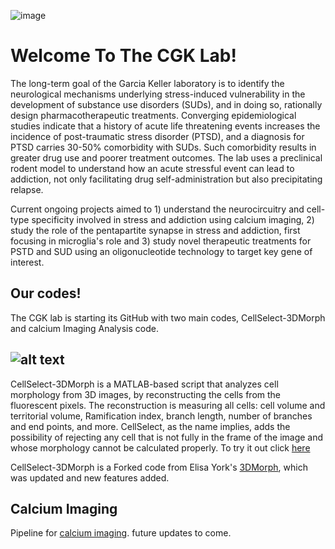 

![image](https://github.com/CGK-Laboratory/.github/assets/133057205/8d953a9c-7f7c-467c-9540-a748011d97fc)



# Welcome To The CGK Lab!


The long-term goal of the Garcia Keller laboratory is to identify the neurological mechanisms underlying stress-induced vulnerability in the development of substance use disorders (SUDs), and in doing so, rationally design pharmacotherapeutic treatments. Converging epidemiological studies indicate that a history of acute life threatening events increases the incidence of post-traumatic stress disorder (PTSD), and a diagnosis for PTSD carries 30-50% comorbidity with SUDs. Such comorbidity results in greater drug use and poorer treatment outcomes. The lab uses a preclinical rodent model to understand how an acute stressful event can lead to addiction, not only facilitating drug self-administration but also precipitating relapse.

Current ongoing projects aimed to 1) understand the neurocircuitry and cell-type specificity involved in stress and addiction using calcium imaging, 2) study the role of the pentapartite synapse in stress and addiction, first focusing in microglia's role  and 3) study novel therapeutic treatments for PSTD and SUD using an oligonucleotide technology to target key gene of interest. 

Our codes!
------
The CGK lab is starting its GitHub with two main codes, CellSelect-3DMorph and calcium Imaging Analysis code. 
##  ![alt text](https://github.com/CGK-Laboratory/CellSelect_3DMorph/assets/133057205/d60b2df0-8cf7-4f96-a414-1ec078b68b2f "Logo Title Text 1")
CellSelect-3DMorph is a MATLAB-based script that analyzes cell morphology from 3D images, by reconstructing the cells from the fluorescent pixels. The reconstruction is measuring all cells: cell volume and territorial volume, Ramification index, branch length, number of branches and end points, and more. CellSelect, as the name implies, adds the possibility of rejecting any cell that is not fully in the frame of the image and whose morphology cannot be calculated properly. To try it out click [here](https://github.com/CGK-Laboratory/CellSelect_3DMorph)

CellSelect-3DMorph is a Forked code from Elisa York's [3DMorph](https://github.com/ElisaYork/3DMorph), which was updated and new features added. 

## Calcium Imaging 
Pipeline for [calcium imaging](https://github.com/CGK-Laboratory/calcium_imaging_analysis_pipeline). future updates to come. 
